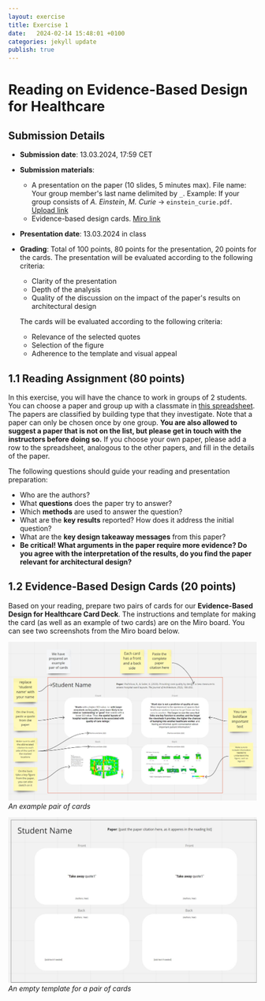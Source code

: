 ```yaml
---
layout: exercise
title: Exercise 1
date:   2024-02-14 15:48:01 +0100
categories: jekyll update
publish: true
---
```


# Reading on Evidence-Based Design for Healthcare

## Submission Details 
- **Submission date**: 13.03.2024, 17:59 CET
- **Submission materials**:
  - A presentation on the paper (10 slides, 5 minutes max). File name: Your group member's last name delimited by `_`. Example: If your group consists of _A. Einstein_, _M. Curie_ → `einstein_curie.pdf`. [Upload link](https://polybox.ethz.ch/index.php/s/GNCvC6Vo6zLpJbI)
  - Evidence-based design cards. [Miro link](https://polybox.ethz.ch/index.php/s/3WihQVlWgbSG1w0)
- **Presentation date**: 13.03.2024 in class
- **Grading**: Total of 100 points, 80 points for the presentation, 20 points for the cards. The presentation will be evaluated according to the following criteria:
  - Clarity of the presentation
  - Depth of the analysis
  - Quality of the discussion on the impact of the paper's results on architectural design

  The cards will be evaluated according to the following criteria:
  - Relevance of the selected quotes
  - Selection of the figure
  - Adherence to the template and visual appeal

## 1.1 Reading Assignment (80 points)

In this exercise, you will have the chance to work in groups of 2 students.
You can choose a paper and group up with a classmate in [this spreadsheet](https://polybox.ethz.ch/index.php/s/3WihQVlWgbSG1w0). The papers are classified by building type that they investigate. Note that a paper can only be chosen once by one group.
**You are also allowed to suggest a paper that is not on the list, but please get in touch with the instructors before doing so.**
If you choose your own paper, please add a row to the spreadsheet, analogous to the other papers, and fill in the details of the paper.

The following questions should guide your reading and presentation preparation:
  * Who are the authors?
  * What **questions** does the paper try to answer? 
  * Which **methods** are used to answer the question?
  * What are the **key results** reported? How does it address the initial question?
  * What are the **key design takeaway messages** from this paper? 
  * **Be critical! What arguments in the paper require more evidence?  Do you agree with the interpretation of the results, do you find the paper relevant for architectural design?**

## 1.2 Evidence-Based Design Cards (20 points)
Based on your reading, prepare two pairs of cards for our **Evidence-Based Design for Healthcare Card Deck**. 
The instructions and template for making the card (as well as an example of two cards) are on the Miro board.
You can see two screenshots from the Miro board below. 

![An example pair of cards](../assets/images/ExampleCard.jpg)
*An example pair of cards*

![An empty template for a pair of cards](../assets/images/TemplateCard.jpg)
*An empty template for a pair of cards*